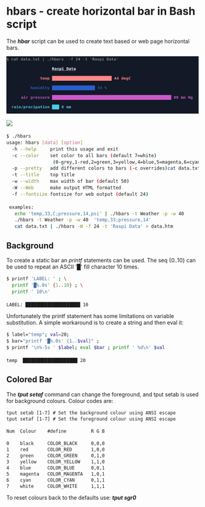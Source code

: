 # hbars - create horizontal bar in Bash script
The **_hbar_** script can be used to create text based or web page horizontal bars.

![](hbar0.png)

![](hbar_web0.png)

```bash
$ ./hbars
usage: hbars [data] [option] 
  -h --help     print this usage and exit
  -c --color    set color to all bars (default 7=white)
                 (0-grey,1-red,2=green,3=yellow,4=blue,5=magenta,6=cyan,7=white)
  -p --pretty   add different colors to bars (-c overrides)cat data.txt | ./hbars -W -f 24 -t 'Raspi Data' 
  -t --title    top title
  -w --width    max width of bar (default 50)
  -W --Web      make output HTML formatted
  -f --fontsize fontsize for web output (default 24)

 examples:
   echo 'temp,33,C;pressure,14,psi' | ./hbars -t Weather -p -w 40 
   ./hbars -t Weather -p -w 40  'temp,33;pressure,14' 
   cat data.txt | ./hbars -W -f 24 -t 'Raspi Data' > data.htm

```


## Background

To create a static bar an *printf* statements can be used. The seq {0..10} can be used to repeat an ASCII '█' fill character 10 times.
```bash
$ printf 'LABEL: ' ; \
  printf '█%.0s' {1..10} ; \
  printf ' 10\n'

LABEL: ████████████████████ 10
```
Unfortunately the printf statement has some limitations on variable substitution. A simple workaround is to create a string and then eval it:
```bash
$ label="temp"; val=20;
$ bar="printf '█%.0s' {1..$val}" ; 
$ printf '\n%-5s ' $label; eval $bar ; printf ' %d\n' $val

temp  ████████████████████ 20
```

## Colored Bar

The **_tput setaf_** command can change the foreground, and tput setab is used for background colours. Colour codes are:
```text
tput setab [1-7] # Set the background colour using ANSI escape
tput setaf [1-7] # Set the foreground colour using ANSI escape

Num  Colour    #define         R G B

0    black     COLOR_BLACK     0,0,0
1    red       COLOR_RED       1,0,0
2    green     COLOR_GREEN     0,1,0
3    yellow    COLOR_YELLOW    1,1,0
4    blue      COLOR_BLUE      0,0,1
5    magenta   COLOR_MAGENTA   1,0,1
6    cyan      COLOR_CYAN      0,1,1
7    white     COLOR_WHITE     1,1,1
```
To reset colours back to the defaults use: **_tput sgr0_**
